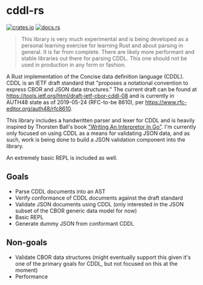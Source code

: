 # cddl-rs

[![crates.io](https://img.shields.io/crates/v/cddl.svg)](https://crates.io/crates/cddl) [![docs.rs](https://docs.rs/cddl/badge.svg)](https://docs.rs/cddl)

> This library is very much experimental and is being developed as a personal learning exercise for learning Rust and about parsing in general. It is far from complete. There are likely more performant and stable libraries out there for parsing CDDL. This one should not be used in production in any form or fashion.

A Rust implementation of the Concise data definition language (CDDL). CDDL is an IETF draft standard that "proposes a notational convention to express CBOR and JSON data structures." The current draft can be found at https://tools.ietf.org/html/draft-ietf-cbor-cddl-08 and is currently in AUTH48 state as of 2019-05-24 (RFC-to-be 8610), per https://www.rfc-editor.org/auth48/rfc8610.

This library includes a handwritten parser and lexer for CDDL and is heavily inspired by Thorsten Ball's book ["Writing An Interpretor In Go"](https://interpreterbook.com/). I'm currently only focused on using CDDL as a means for validating JSON data, and as such, work is being done to build a JSON validation component into the library.

An extremely basic REPL is included as well.

## Goals

- Parse CDDL documents into an AST
- Verify conformance of CDDL documents against the draft standard
- Validate JSON documents using CDDL (only interested in the JSON subset of the CBOR generic data model for now)
- Basic REPL
- Generate dummy JSON from conformant CDDL

## Non-goals

- Validate CBOR data structures (might eventually support this given it's one of the primary goals for CDDL, but not focused on this at the moment)
- Performance
